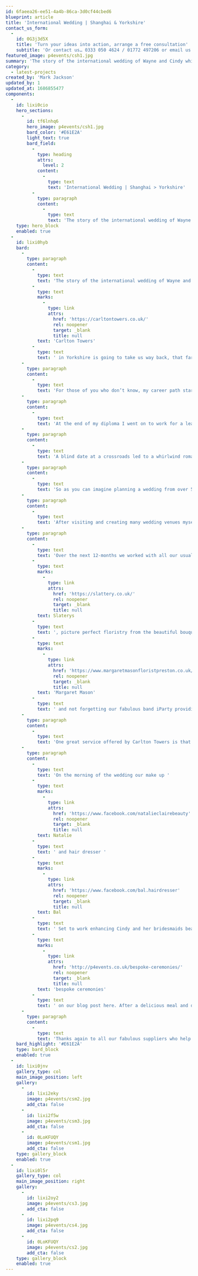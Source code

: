 ```yaml
---
id: 6faeea26-ee51-4a4b-86ca-3d0cf44cbed6
blueprint: article
title: 'International Wedding | Shanghai & Yorkshire'
contact_us_form:
  -
    id: 0G3j3d5X
    title: 'Turn your ideas into action, arrange a free consultation'
    subtitle: 'Or contact us… 0333 050 4624 / 01772 497206 or email us: info@p4events.co.uk'
featured_image: p4events/csh1.jpg
summary: 'The story of the international wedding of Wayne and Cindy which we recently managed at the beautiful Carlton Towers in Yorkshire is going to take us way back, that far back in fact that the story begins before P4 Events was even incorporated.'
category:
  - latest-projects
created_by: 'Mark Jackson'
updated_by: 1
updated_at: 1686855477
components:
  -
    id: lixi0cio
    hero_sections:
      -
        id: tf6lnhq6
        hero_image: p4events/csh1.jpg
        bard_color: '#E61E2A'
        light_text: true
        bard_field:
          -
            type: heading
            attrs:
              level: 2
            content:
              -
                type: text
                text: 'International Wedding | Shanghai > Yorkshire'
          -
            type: paragraph
            content:
              -
                type: text
                text: 'The story of the international wedding of Wayne and Cindy which we recently managed at the beautiful Carlton Towers in Yorkshire is going to take us way back.'
    type: hero_block
    enabled: true
  -
    id: lixi0hyb
    bard:
      -
        type: paragraph
        content:
          -
            type: text
            text: 'The story of the international wedding of Wayne and Cindy which we recently managed at the beautiful '
          -
            type: text
            marks:
              -
                type: link
                attrs:
                  href: 'https://carltontowers.co.uk/'
                  rel: noopener
                  target: _blank
                  title: null
            text: 'Carlton Towers'
          -
            type: text
            text: ' in Yorkshire is going to take us way back, that far back in fact that the story begins before P4 Events was even incorporated.'
      -
        type: paragraph
        content:
          -
            type: text
            text: 'For those of you who don’t know, my career path started out in a very different direction when I started at Myerscough college in 2002 embarking on a National Diploma in motorsport. I’ve always had a passion for cars and racing and my dream at that stage of my life was to work in the motorsport industry, managing the logistics of racing teams and the glamorous hospitality that sits alongside the track. At Myerscough was where I met Wayne and together we planned my very first event, a modified car show in 2004.'
      -
        type: paragraph
        content:
          -
            type: text
            text: 'At the end of my diploma I went on to work for a leading public sector event management company before setting up P4 in 2006, but Wayne stayed on and completed his degree before joining a global logistics company and heading out to Hong Kong, little did he know the Asian continent would be his home for the foreseeable future and the place where he was to meet his future wife.'
      -
        type: paragraph
        content:
          -
            type: text
            text: 'A blind date at a crossroads led to a whirlwind romance and only 12-months later as I flew out to Shanghai for fashion week, Wayne popped the question and Cindy said yes! To fill you in on the ‘better half’ (Wayne won’t thank me for that). Cindy is a fashion designer who studied at F.I.T in New York before going on to work for Alexander McQueen and finally setting up her own fashion brand in Shanghai which now has 29 concessions and a flagship store opening this year, along with offices in Beijing and New York.'
      -
        type: paragraph
        content:
          -
            type: text
            text: 'So as you can imagine planning a wedding from over 5,500 miles away was always going to be a challenge and that’s when it’s handy to have a best man who’s also a wedding planner! As I’m used to working on mainly marquee events or at large scale corporate venues, we googled the top 10 wedding venues and with so many guests flying in from all over the world the only main requirement was to be near a major airport. After much research we decided on Carlton Towers and luckily they had a Saturday free which also tied in with the lunar calendar which was important to Cindy and Chinese traditions.'
      -
        type: paragraph
        content:
          -
            type: text
            text: 'After visiting and creating many wedding venues myself it takes a lot to impress me, but as I drove through the gates and up the long winding drive, the pure size and impact Carlton Towers has was something very special and before even entering the venue i knew this would be the one! A virtual tour was created of the venue to send over to Wayne and Cindy as the venues wedding planner showed me around the grand state rooms and extremely impressive Baroness Tower Bridal Suite and with that the venue was booked.'
      -
        type: paragraph
        content:
          -
            type: text
            text: 'Over the next 12-months we worked with all our usual trusted suppliers to make sure every detail of Wayne and Cindy’s day was perfect. From a statement cake for the state room from '
          -
            type: text
            marks:
              -
                type: link
                attrs:
                  href: 'https://slattery.co.uk/'
                  rel: noopener
                  target: _blank
                  title: null
            text: Slaterys
          -
            type: text
            text: ', picture perfect floristry from the beautiful bouquets to clear Orchid plinths down the isle from '
          -
            type: text
            marks:
              -
                type: link
                attrs:
                  href: 'https://www.margaretmasonfloristpreston.co.uk/'
                  rel: noopener
                  target: _blank
                  title: null
            text: 'Margaret Mason'
          -
            type: text
            text: ' and not forgetting our fabulous band iParty providing the sound track for the day.'
      -
        type: paragraph
        content:
          -
            type: text
            text: 'One great service offered by Carlton Towers is that if the venue isn’t booked the evening before your wedding, as long as you book a minimum number of rooms you can have full exclusivity of the venue to not only allow you to set up but also enjoy a delicious Champagne Supper with all your close friends and family. This started the wedding weekend on a high with everyone getting to know each other and enjoying a traditional Yorkshire dish of bangers and mash reared on the Carlton Towers estate before the girls headed off with our make up artist Natalie for a spot of pampering.'
      -
        type: paragraph
        content:
          -
            type: text
            text: 'On the morning of the wedding our make up '
          -
            type: text
            marks:
              -
                type: link
                attrs:
                  href: 'https://www.facebook.com/natalieclairebeauty'
                  rel: noopener
                  target: _blank
                  title: null
            text: Natalie
          -
            type: text
            text: ' and hair dresser '
          -
            type: text
            marks:
              -
                type: link
                attrs:
                  href: 'https://www.facebook.com/bal.hairdresser'
                  rel: noopener
                  target: _blank
                  title: null
            text: Bal
          -
            type: text
            text: ' Set to work enhancing Cindy and her bridesmaids beauty as Wayne and I put the finishing touches to the venue. Then it was time for a very special ceremony put together by our celebrant Sue. This aspect of the day was very important to Wayne and Cindy, ensuring both traditions were included to make it personal to them and their lives. You can read more about '
          -
            type: text
            marks:
              -
                type: link
                attrs:
                  href: 'http://p4events.co.uk/bespoke-ceremonies/'
                  rel: noopener
                  target: _blank
                  title: null
            text: 'bespoke ceremonies'
          -
            type: text
            text: ' on our blog post here. After a delicious meal and dancing the evening finished off with a sparkling silent firework display by Pyro2000 set to Cold Plays Sky Full of Stars.'
      -
        type: paragraph
        content:
          -
            type: text
            text: 'Thanks again to all our fabulous suppliers who help ensure all our events look and perform perfectly and of course the Carlton Towers team for all your support and patience over both the planning and execution on the day. On behalf of myself and all the team, we wish Wayne and Cindy much happiness for the years to come and look forward to sharing many more memories with you.'
    bard_highlight: '#E61E2A'
    type: bard_block
    enabled: true
  -
    id: lixi0jnv
    gallery_type: col
    main_image_position: left
    gallery:
      -
        id: lixi2eky
        image: p4events/csm2.jpg
        add_cta: false
      -
        id: lixi2f5w
        image: p4events/csm3.jpg
        add_cta: false
      -
        id: 0LoKFUQY
        image: p4events/csm1.jpg
        add_cta: false
    type: gallery_block
    enabled: true
  -
    id: lixi0l5r
    gallery_type: col
    main_image_position: right
    gallery:
      -
        id: lixi2oy2
        image: p4events/cs3.jpg
        add_cta: false
      -
        id: lixi2pq9
        image: p4events/cs4.jpg
        add_cta: false
      -
        id: 0LoKFUQY
        image: p4events/cs2.jpg
        add_cta: false
    type: gallery_block
    enabled: true
---
```

